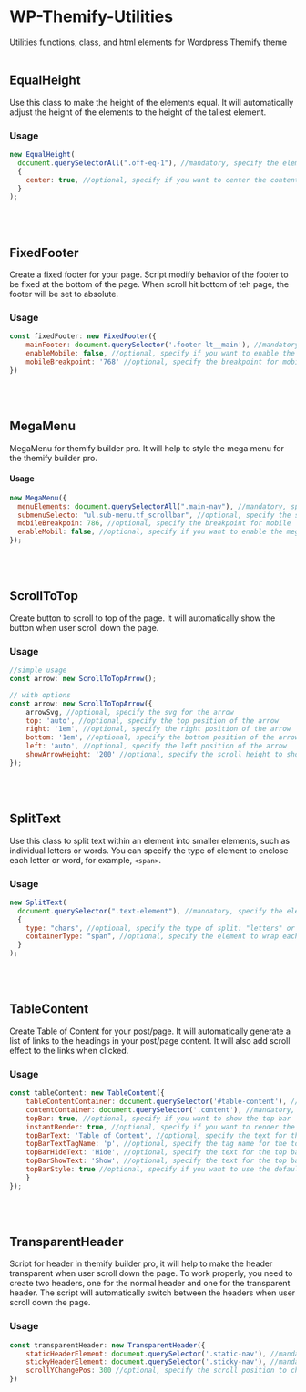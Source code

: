 # WP-Themify-Utilities

Utilities functions, class, and html elements for Wordpress Themify theme
<br><br>

## EqualHeight

Use this class to make the height of the elements equal. It will automatically adjust the height of the elements to the height of the tallest element.

### Usage

```javascript
new EqualHeight(
  document.querySelectorAll(".off-eq-1"), //mandatory, specify the elements you want to make the height equal
  {
    center: true, //optional, specify if you want to center the content
  }
);
```

<br><br>

## FixedFooter

Create a fixed footer for your page. Script modify behavior of the footer to be fixed at the bottom of the page. When scroll hit bottom of teh page, the footer will be set to absolute.

### Usage

```javascript
const fixedFooter: new FixedFooter({
    mainFooter: document.querySelector('.footer-lt__main'), //mandatory, specify the main footer element
    enableMobile: false, //optional, specify if you want to enable the fixed footer on mobile (default is false)
    mobileBreakpoint: '768' //optional, specify the breakpoint for mobile
})
```

<br><br>

## MegaMenu

MegaMenu for themify builder pro. It will help to style the mega menu for the themify builder pro.

#### Usage

```javascript
new MegaMenu({
  menuElements: document.querySelectorAll(".main-nav"), //mandatory, specify the menu elements
  submenuSelecto: "ul.sub-menu.tf_scrollbar", //optional, specify the selector for the submenus
  mobileBreakpoin: 786, //optional, specify the breakpoint for mobile
  enableMobil: false, //optional, specify if you want to enable the mega menu on mobile
});
```

<br><br>

## ScrollToTop

Create button to scroll to top of the page. It will automatically show the button when user scroll down the page.

### Usage

```javascript
//simple usage
const arrow: new ScrollToTopArrow();

// with options
const arrow: new ScrollToTopArrow({
    arrowSvg, //optional, specify the svg for the arrow
    top: 'auto', //optional, specify the top position of the arrow
    right: '1em', //optional, specify the right position of the arrow
    bottom: '1em', //optional, specify the bottom position of the arrow
    left: 'auto', //optional, specify the left position of the arrow
    showArrowHeight: '200' //optional, specify the scroll height to show the arrow
});
```

<br><br>

## SplitText

Use this class to split text within an element into smaller elements, such as individual letters or words. You can specify the type of element to enclose each letter or word, for example, `<span>`.

### Usage

```javascript
new SplitText(
  document.querySelector(".text-element"), //mandatory, specify the element containing the text to split
  {
    type: "chars", //optional, specify the type of split: "letters" or "words" (default is "letters")
    containerType: "span", //optional, specify the element to wrap each letter or word (default is "span")
  }
);
```

<br><br>

## TableContent

Create Table of Content for your post/page. It will automatically generate a list of links to the headings in your post/page content. It will also add scroll effect to the links when clicked.

### Usage

```javascript
const tableContent: new TableContent({
    tableContentContainer: document.querySelector('#table-content'), //mandatory, specify the container for the table of content
    contentContainer: document.querySelector('.content'), //mandatory, specify the container for the content
    topBar: true, //optional, specify if you want to show the top bar
    instantRender: true, //optional, specify if you want to render the table of content instantly, you can use .render() method to render it later
    topBarText: 'Table of Content', //optional, specify the text for the top bar
    topBarTextTagName: 'p', //optional, specify the tag name for the top bar text
    topBarHideText: 'Hide', //optional, specify the text for the top bar when it is hidden
    topBarShowText: 'Show', //optional, specify the text for the top bar when it is shown
    topBarStyle: true //optional, specify if you want to use the default style for the top bar
    }
});
```

<br><br>

## TransparentHeader

Script for header in themify builder pro, it will help to make the header transparent when user scroll down the page. To work properly, you need to create two headers, one for the normal header and one for the transparent header. The script will automatically switch between the headers when user scroll down the page.

### Usage

```javascript
const transparentHeader: new TransparentHeader({
    staticHeaderElement: document.querySelector('.static-nav'), //mandatory, specify the static header element
    stickyHeaderElement: document.querySelector('.sticky-nav'), //mandatory, specify the sticky header element
    scrollYChangePos: 300 //optional, specify the scroll position to change the header
})
```
